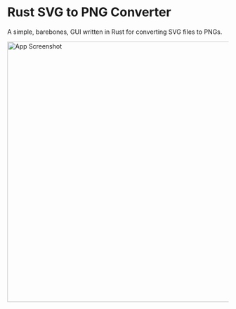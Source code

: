 # Rust SVG to PNG Converter
A simple, barebones, GUI written in Rust for converting SVG files to PNGs.

<img width="592" alt="App Screenshot" src="https://github.com/user-attachments/assets/e86790a5-0495-478a-8705-f2d249c6fcb7">

